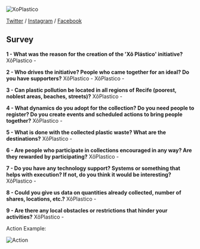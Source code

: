 ![XoPlastico](https://pbs.twimg.com/profile_images/1173760239075811328/VATGTfjW_400x400.jpg)

[Twitter](https://twitter.com/xoplastico) / [Instagram](https://www.instagram.com/xoplastico/?hl=en) / [Facebook](https://www.facebook.com/xoplastico/?ref=py_c)

## Survey
**1 - What was the reason for the creation of the 'Xô Plástico' initiative?**
XôPlastico - 

**2 - Who drives the initiative? People who came together for an ideal? Do you have supporters?**
XôPlastico - XôPlastico - 

**3 - Can plastic pollution be located in all regions of Recife (poorest, noblest areas, beaches, streets)?**
XôPlastico - 

**4 - What dynamics do you adopt for the collection? Do you need people to register? Do you create events and scheduled actions to bring people together?**
XôPlastico - 

**5 - What is done with the collected plastic waste? What are the destinations?**
XôPlastico - 

**6 - Are people who participate in collections encouraged in any way? Are they rewarded by participating?**
XôPlastico - 

**7 - Do you have any technology support? Systems or something that helps with execution? If not, do you think it would be interesting?**
XôPlastico - 

**8 - Could you give us data on quantities already collected, number of shares, locations, etc.?**
XôPlastico - 

**9 - Are there any local obstacles or restrictions that hinder your activities?**
XôPlastico - 

Action Example:

![Action](https://scontent.fvcp2-1.fna.fbcdn.net/v/t1.15752-9/90633589_648290745984872_8407370384243949568_n.png?_nc_cat=104&_nc_sid=b96e70&_nc_ohc=NoN9R7EzuX0AX-WhvYM&_nc_ht=scontent.fvcp2-1.fna&oh=d1bd1ede4b66373abd0f21a24ca84b74&oe=5E9FC63A)

